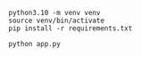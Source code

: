 ```
python3.10 -m venv venv
source venv/bin/activate
pip install -r requirements.txt
```


```
python app.py
```